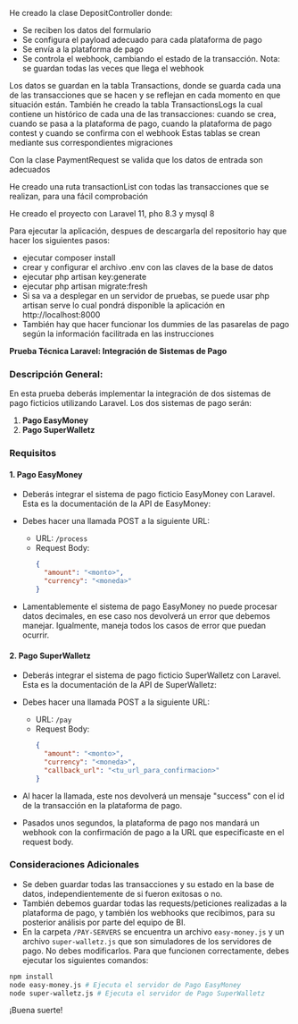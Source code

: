 He creado la clase DepositController donde:

  - Se reciben los datos del formulario
  - Se configura el payload adecuado para cada plataforma de pago
  - Se envía a la plataforma de pago
  - Se controla el webhook, cambiando el estado de la transacción. Nota: se guardan todas las veces que llega el webhook

Los datos se guardan en la tabla Transactions, donde se guarda cada una de las transacciones que se hacen  y se reflejan en cada momento en que situación están.
También he creado la tabla TransactionsLogs la cual contiene un histórico de cada una de las transacciones: cuando se crea, cuando se pasa a la plataforma de pago, cuando la plataforma de pago contest y cuando se confirma con el webhook
Estas tablas se crean mediante sus correspondientes migraciones

Con la clase PaymentRequest se valida que los datos de entrada son adecuados

He creado una ruta transactionList con todas las transacciones que se realizan, para una fácil comprobación

He creado el proyecto con Laravel 11, pho 8.3 y mysql 8

Para ejecutar la aplicación, despues de descargarla del repositorio hay que hacer los siguientes pasos:
  - ejecutar composer install
  - crear y configurar el archivo .env con las claves de la base de datos
  - ejecutar php artisan key:generate
  - ejecutar php artisan migrate:fresh
  - Si sa va a desplegar en un servidor de pruebas, se puede usar php artisan serve lo cual pondrá disponible la aplicación en http://localhost:8000
  - También hay que hacer funcionar los dummies de las pasarelas de pago según la información facilitrada en las instrucciones


**Prueba Técnica Laravel: Integración de Sistemas de Pago**

### Descripción General:

En esta prueba deberás implementar la integración de dos sistemas de pago ficticios utilizando Laravel. Los dos sistemas de pago serán:

1. **Pago EasyMoney**
2. **Pago SuperWalletz**

### Requisitos

#### 1. Pago EasyMoney

- Deberás integrar el sistema de pago ficticio EasyMoney con Laravel. Esta es la documentación de la API de EasyMoney:
  
- Debes hacer una llamada POST a la siguiente URL:
  - URL: `/process`
  - Request Body:
    ```json
    {
      "amount": "<monto>",
      "currency": "<moneda>"
    }
    ```
- Lamentablemente el sistema de pago EasyMoney no puede procesar datos decimales, en ese caso nos devolverá un error que debemos manejar. Igualmente, maneja todos los casos de error que puedan ocurrir.

#### 2. Pago SuperWalletz

- Deberás integrar el sistema de pago ficticio SuperWalletz con Laravel. Esta es la documentación de la API de SuperWalletz:

- Debes hacer una llamada POST a la siguiente URL:
  - URL: `/pay`
  - Request Body:
    ```json
    {
      "amount": "<monto>",
      "currency": "<moneda>",
      "callback_url": "<tu_url_para_confirmacion>"
    }
    ```

- Al hacer la llamada, este nos devolverá un mensaje "success" con el id de la transacción en la plataforma de pago.
- Pasados unos segundos, la plataforma de pago nos mandará un webhook con la confirmación de pago a la URL que especificaste en el request body.

### Consideraciones Adicionales

- Se deben guardar todas las transacciones y su estado en la base de datos, independientemente de si fueron exitosas o no.
- También debemos guardar todas las requests/peticiones realizadas a la plataforma de pago, y también los webhooks que recibimos, para su posterior análisis por parte del equipo de BI.
- En la carpeta `/PAY-SERVERS` se encuentra un archivo `easy-money.js` y un archivo `super-walletz.js` que son simuladores de los servidores de pago. No debes modificarlos. Para que funcionen correctamente, debes ejecutar los siguientes comandos:

```bash
npm install
node easy-money.js # Ejecuta el servidor de Pago EasyMoney
node super-walletz.js # Ejecuta el servidor de Pago SuperWalletz
```

¡Buena suerte!

